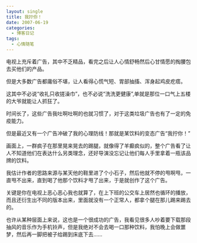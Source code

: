 ```yaml
---
layout: single
title: 我拧你！
date: 2007-06-19
categories:
  - 博客日记
tags:
  - 心情随笔
---
```


电视上充斥着广告，其中不乏精品，看完之后让人心情舒畅然后心甘情愿的掏腰包去买他们的产品。

但是大多数广告都庸俗不堪，让人看得心慌气短、胃部抽搐、浑身起鸡皮疙瘩。

这其中不必说“收礼只收搓澡巾”，也不必说“洗洗更健康”,单就是那位一口气上五楼的大爷就能让人抓狂了。

时间长了，这些广告我吐啊吐啊的也就习惯了，对于这类垃圾广告也有了一定的免疫能力。

但是最近又有一个广告冲破了我的心理防线！那就是某饮料的变态广告“我拧你！”

画面上，一群疯子在那里晃来晃去的踢腿，就像得了羊癫疯似的，整个广告看了让人不知道他们在表达什么另类理念，还好导演没忘记让他们每人手里拿着一瓶该品牌的饮料。

我估计作者的思路来源与某天他的鞋里进了个小石子，然后他就不停的甩啊甩，一直甩不出来，直到喝了他那个饮料才甩了出来，于是就创作了这个广告。

关键是你在电视上恶心恶心我也就算了，在上下班的公交车上居然也循环的播放，而且还衍生出不同的版本出来，里面就没有一个正常人，都拿个腿在那儿踢来踢去的。

也许从某种层面上来说，这也是一个很成功的广告，我看见很多人吵着要下载那段抽风的音乐作为手机铃声，但是我绝对不会去喝一口那种饮料，我怕晚上会做噩梦，然后再一脚把被子给踢到床底下去......
